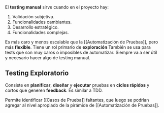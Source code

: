 El **testing manual** sirve cuando en el proyecto hay:

1. Validación subjetiva.
2. Funcionalidades cambiantes.
3. Desarrollo estratégico.
4. Funcionalidades complejas.

Es más caro y menos escalable que la [[Automatización de Pruebas]], pero más **flexible**. Tiene un rol primario de **exploración** También se usa para tests que son muy caros o imposibles de automatizar. Siempre va a ser útil y necesario hacer algo de testing manual.

## Testing Exploratorio

Consiste en **planificar**, **diseñar** y **ejecutar** pruebas en **ciclos rápidos** y cortos que generen **feedback**. Es similar a TDD.

Permite identificar [[Casos de Prueba]] faltantes, que luego se podrían agregar al nivel apropiado de la pirámide de [[Automatización de Pruebas]].